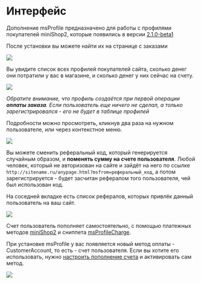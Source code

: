 # Интерфейс

Дополнение msProfile предназначено для работы с профилями покупателей miniShop2, которые появились в версии [2.1.0-beta1][1]

После установки вы можете найти их на странице с заказами

[![](https://file.modx.pro/files/a/4/c/a4cbc299b55caaf8d0894a9961de6f10s.jpg)](https://file.modx.pro/files/a/4/c/a4cbc299b55caaf8d0894a9961de6f10.png)

Вы увидите список всех профилей покупателей сайта, сколько денег они потратили у вас в магазине, и сколько денег у них сейчас на счету.

[![](https://file.modx.pro/files/d/8/9/d897edf2e246fd50de8dc718ab65fe32s.jpg)](https://file.modx.pro/files/d/8/9/d897edf2e246fd50de8dc718ab65fe32.png)

*Обратите внимание, что профиль создаётся при первой операции **оплаты заказа**.
Если пользователь еще ничего не сделал, а только зарегистрировался - его не будет в таблице профилей*

Подробности можно просмотреть, кликнув два раза на нужном пользователе, или через контекстное меню.

[![](https://file.modx.pro/files/9/9/0/9902c4a0370d17454d60937a211b40bfs.jpg)](https://file.modx.pro/files/9/9/0/9902c4a0370d17454d60937a211b40bf.png)

Вы можете сменить реферальный код, который генерируется случайным образом, и **поменять сумму на счете пользователя**.
Любой человек, который не авторизован на сайте и зайдёт на него по ссылке `http://sitename.ru/anypage.html?msfrom=реферальный_код`, а потом зарегистрируется - будет засчитан рефералом того пользователя, чей был использован код.

На соседней вкладке есть список рефералов, которых привлёк данный пользователь на ваш сайт.

[![](https://file.modx.pro/files/6/1/7/617ae506264047f3d7124a8f7242a095s.jpg)](https://file.modx.pro/files/6/1/7/617ae506264047f3d7124a8f7242a095.png)

Счет пользователь пополняет самостоятельно, с помощью платежных методов [miniShop2][2] и сниппета [msProfileCharge][3].

При установке msProfile у вас появляется новый метод оплаты - CustomerAccount, то есть - счет пользователя.
Если вы хотите его использовать, нужно [настроить пополнение счета][3] и активировать сам метод.

[![](https://file.modx.pro/files/9/f/c/9fc018d8d6ddf15c0f2aa10210335495s.jpg)](https://file.modx.pro/files/9/f/c/9fc018d8d6ddf15c0f2aa10210335495.png)

[1]: http://bezumkin.ru/sections/components/1656/
[2]: /components/02_miniShop2/
[3]: /components/02_miniShop2/05_Другие_дополнения/05_msProfile/02_Сниппеты/01_msProfileCharge.md
